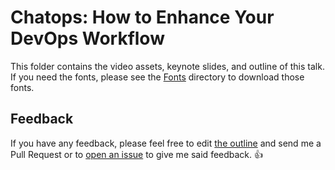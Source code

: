# Chatops: How to Enhance Your DevOps Workflow
This folder contains the video assets, keynote slides, and outline of this talk. If you need the fonts, please see the [Fonts](../fonts) directory to download those fonts.

## Feedback
If you have any feedback, please feel free to edit [the outline](chatops-how-to-enhance-your-devops-workflow.md) and send me a Pull Request or to [open an issue](https://github.com/brntbeer/talks/issues/new) to give me said feedback. :+1:
